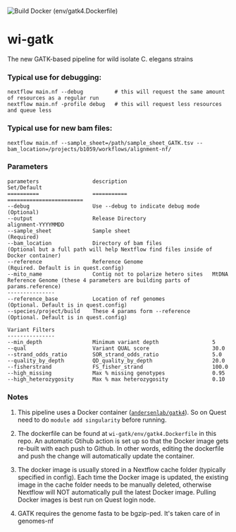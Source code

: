 ![Build Docker (env/gatk4.Dockerfile)](https://github.com/AndersenLab/wi-gatk/workflows/Build%20Docker%20(env/gatk4.Dockerfile)/badge.svg)

# wi-gatk

The new GATK-based pipeline for wild isolate C. elegans strains


### Typical use for debugging:
```
nextflow main.nf --debug          # this will request the same amount of resources as a regular run
nextflow main.nf -profile debug   # this will request less resources and queue less
```

### Typical use for new bam files:
```
nextflow main.nf --sample_sheet=/path/sample_sheet_GATK.tsv --bam_location=/projects/b1059/workflows/alignment-nf/
```

### Parameters
    parameters                 description                           Set/Default
    ==========                 ===========                           ========================
    --debug                    Use --debug to indicate debug mode    (Optional)
    --output                   Release Directory                     alignment-YYYYMMDD
    --sample_sheet             Sample sheet                          (Required)
    --bam_location             Directory of bam files                (Optional but a full path will help Nextflow find files inside of Docker container)
    --reference                Reference Genome                      (Rquired. Default is in quest.config)
    --mito_name                Contig not to polarize hetero sites   MtDNA                                                     
    Reference Genome (these 4 parameters are building parts of params.reference)
    --------------- 
    --reference_base           Location of ref genomes               (Optional. Default is in quest.config)
    --species/project/build    These 4 params form --reference       (Optional. Default is in quest.config)

    Variant Filters         
    ---------------           
    --min_depth                Minimum variant depth                 5
    --qual                     Variant QUAL score                    30.0
    --strand_odds_ratio        SOR_strand_odds_ratio                 5.0 
    --quality_by_depth         QD_quality_by_depth                   20.0 
    --fisherstrand             FS_fisher_strand                      100.0
    --high_missing             Max % missing genotypes               0.95
    --high_heterozygosity      Max % max heterozygosity              0.10



### Notes

1. This pipeline uses a Docker container ([`andersenlab/gatk4`](https://www.dockerhub.com/andersenlab/gatk4)). So on Quest need to do `module add singularity` before running. 

2. The dockerfile can be found at `wi-gatk/env/gatk4.Dockerfile` in this repo. An automatic Gtihub action is set up so that the Docker image gets re-built with each push to Github. In other words, editing the dockerfile and push the change will automatically update the container. 

3. The docker image is usually stored in a Nextflow cache folder (typically specified in config). Each time the Docker image is updated, the existing image in the cache folder needs to be manually deleted, otherwise Nextflow will NOT automatically pull the latest Docker image. Pulling Docker images is best run on Quest login node.

4. GATK requires the genome fasta to be bgzip-ped. It's taken care of in genomes-nf

